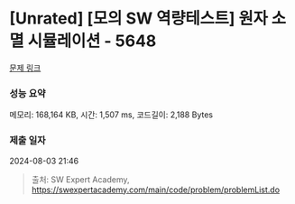 # [Unrated] [모의 SW 역량테스트] 원자 소멸 시뮬레이션 - 5648 

[문제 링크](https://swexpertacademy.com/main/code/problem/problemDetail.do?contestProbId=AWXRFInKex8DFAUo) 

### 성능 요약

메모리: 168,164 KB, 시간: 1,507 ms, 코드길이: 2,188 Bytes

### 제출 일자

2024-08-03 21:46



> 출처: SW Expert Academy, https://swexpertacademy.com/main/code/problem/problemList.do